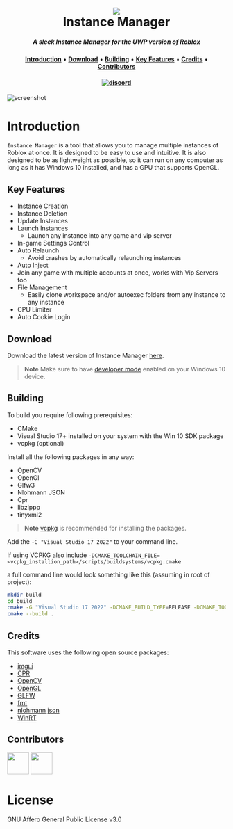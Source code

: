 
<h1 align="center">
  <br>
      <img src="https://i.ibb.co/rp9HkvM/instance-manager.png">
  <br>
    Instance Manager
  <br>
</h1>

<h5 align="center">A sleek Instance Manager for the UWP version of Roblox</h5>

<p align="center">
<a href="#introduction"><b>Introduction</b></a> •
  <a href="#download"><b>Download</b></a> •
  <a href="#building"><b>Building</b></a> •
  <a href="#key-features"><b>Key Features</b></a> •
  <a href="#credits"><b>Credits</b></a> • 
  <a href="#contributors"><b>Contributors</b></a>
</p>

<h4 align="center">
  <a href="https://discord.gg/hVdMzb7KUn">
    <img src="https://img.shields.io/badge/discord-7289da.svg?style=flat-square" alt="discord">


  </a>
</h4>

![screenshot](https://cdn.discordapp.com/attachments/1145882469900496966/1146221397828435998/Instance_Manager_bkTrF21Mgy.gif)

# Introduction
`Instance Manager` is a tool that allows you to manage multiple instances of Roblox at once. It is designed to be easy to use and intuitive. It is also designed to be as lightweight as possible, so it can run on any computer as long as it has Windows 10 installed, and has a GPU that supports OpenGL.

## Key Features
* Instance Creation
* Instance Deletion
* Update Instances
* Launch Instances
  - Launch any instance into any game and vip server
* In-game Settings Control
* Auto Relaunch
  - Avoid crashes by automatically relaunching instances
* Auto Inject
* Join any game with multiple accounts at once, works with Vip Servers too
* File Management
  - Easily clone workspace and/or autoexec folders from any instance to any instance
* CPU Limiter
* Auto Cookie Login

## Download
Download the latest version of Instance Manager [here](https://example.com).

> **Note**
> Make sure to have [developer mode](https://learn.microsoft.com/en-us/windows/apps/get-started/developer-mode-features-and-debugging) enabled on your Windows 10 device.

## Building

To build you require following prerequisites:
- CMake
- Visual Studio 17+ installed on your system with the Win 10 SDK package
- vcpkg (optional)

Install all the following packages in any way:
- OpenCV
- OpenGl
- Glfw3
- Nlohmann JSON
- Cpr
- libzippp
- tinyxml2

> **Note**
> [vcpkg](https://vcpkg.io/en/getting-started) is recommended for installing the packages.

Add the `-G "Visual Studio 17 2022"` to your command line.

If using VCPKG also include `-DCMAKE_TOOLCHAIN_FILE=<vcpkg_installion_path>/scripts/buildsystems/vcpkg.cmake`

a full command line would look something like this (assuming in root of project):
```bash
mkdir build
cd build
cmake -G "Visual Studio 17 2022" -DCMAKE_BUILD_TYPE=RELEASE -DCMAKE_TOOLCHAIN_FILE=<vcpkg_installion_path>/scripts/buildsystems/vcpkg.cmake ..
cmake --build .
```



## Credits

This software uses the following open source packages:

- [imgui](https://github.com/ocornut/imgui)
- [CPR](https://github.com/libcpr/cpr)
- [OpenCV](https://github.com/opencv/opencv)
- [OpenGL](https://www.opengl.org/)
- [GLFW](https://www.glfw.org/)
- [fmt](https://github.com/fmtlib/fmt)
- [nlohmann json](https://github.com/nlohmann/json)
- [WinRT](https://github.com/microsoft/cppwinrt)

## Contributors

<a href="https://github.com/Sightem"><img src="https://avatars.githubusercontent.com/u/67830794?v=4" width="50" height="50"></a>
<a href="https://github.com/nowilltolife"><img src="https://avatars.githubusercontent.com/u/55301990?v=4" width="50" height="50"></a>

# License
GNU Affero General Public License v3.0
